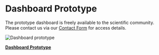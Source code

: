 # Dashboard Prototype

The prototype dashboard is freely available to the scientific community. Please contact us via our [Contact Form](/contact) for access details.

![Dashboard prototype](images/dashboardscreenshot.png "Dashboard prototype")

**[Dashboard Prototype](https://dashboard.covidtracker.cloud)**

